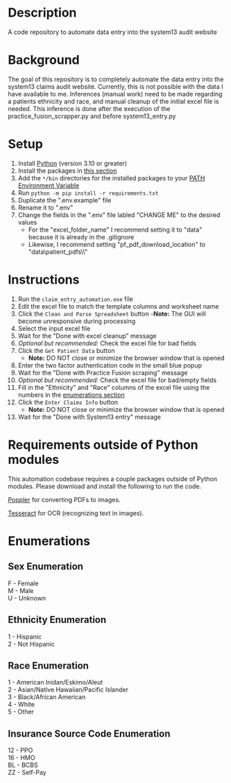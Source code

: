 # Description
A code repository to automate data entry into the system13 audit website

# Background
The goal of this repository is to completely automate the data entry into the system13 claims audit website. Currently, this is not possible with the data I have available to me. Inferences (manual work) need to be made regarding a patients ethnicity and race, and manual cleanup of the initial excel file is needed. This inference is done after the execution of the practice_fusion_scrapper.py and before system13_entry.py  

# Setup
1. Install [Python](https://www.python.org/downloads/) (version 3.10 or greater)
2. Install the packages in [this section](#requirements-outside-of-python-modules)
3. Add the `*/bin` directories for the installed packages to your [PATH Environment Variable](https://learn.microsoft.com/en-us/previous-versions/office/developer/sharepoint-2010/ee537574(v=office.14))
4. Run `python -m pip install -r requirements.txt`
5. Duplicate the ".env.example" file
6. Rename it to ".env"
7. Change the fields in the ".env" file labled "CHANGE ME" to the desired values  
    - For the "excel_folder_name" I recommend setting it to "data" because it is already in the .gitignore
    - Likewise, I recommend setting "pf_pdf_download_location" to "data\\patient_pdfs\\\\"

# Instructions
1. Run the `claim_entry_automation.exe` file
2. Edit the excel file to match the template columns and worksheet name
3. Click the `Clean and Parse Spreadsheet` button
    -__Note:__ The GUI will become unresponsive during processing
4. Select the input excel file
5. Wait for the "Done with excel cleanup" message
6. _Optional but recommended:_ Check the excel file for bad fields
7. Click the `Get Patient Data` button  
    - __Note:__ DO NOT close or minimize the browser window that is opened
8. Enter the two factor authentication code in the small blue popup
9. Wait for the "Done with Practice Fusion scraping" message
10. _Optional but recommended:_ Check the excel file for bad/empty fields
11. Fill in the "Ethnicity" and "Race" columns of the excel file using the numbers in the [enumerations section](#enumerations)
11. Click the `Enter Claims Info` button
    - __Note:__ DO NOT close or minimize the browser window that is opened
12. Wait for the "Done with System13 entry" message

# Requirements outside of Python modules
This automation codebase requires a couple packages outside of Python modules. Please download and install the following to run the code.

[Poppler](https://poppler.freedesktop.org/) for converting PDFs to images.

[Tesseract](https://tesseract-ocr.github.io/tessdoc/Installation.html) for OCR (recognizing text in images).

# Enumerations
## Sex Enumeration
F - Female  
M - Male  
U - Unknown  

## Ethnicity Enumeration
1 - Hispanic  
2 - Not Hispanic  

## Race Enumeration
1 - American Inidan/Eskimo/Aleut  
2 - Asian/Native Hawaiian/Pacific Islander  
3 - Black/African American  
4 - White  
5 - Other  

## Insurance Source Code Enumeration
12 - PPO  
16 - HMO  
BL - BCBS  
ZZ - Self-Pay  
